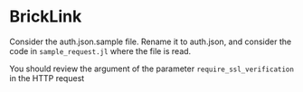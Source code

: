 # BrickLink

Consider the auth.json.sample file. Rename it to auth.json, and consider the code in `sample_request.jl` where the file is read.

You should review the argument of the parameter `require_ssl_verification` in the HTTP request